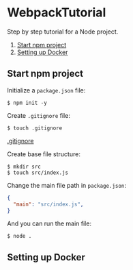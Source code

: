 # WebpackTutorial

Step by step tutorial for a Node project.

1. [Start npm project](#start-npm-project)
2. [Setting up Docker](#setting-up-docker)

## Start npm project

Initialize a `package.json` file:
```
$ npm init -y
```

Create `.gitignore` file:
```
$ touch .gitignore
```

[.gitignore](.gitignore)

Create base file structure:
```
$ mkdir src
$ touch src/index.js
```

Change the main file path in `package.json`:
```json
{
  "main": "src/index.js",
}
```

And you can run the main file:
```
$ node .
```

## Setting up Docker
